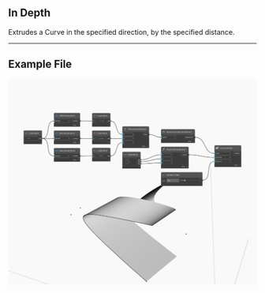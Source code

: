 ## In Depth
Extrudes a Curve in the specified direction, by the specified distance.
___
## Example File

![Extrude (direction, distance)](./Autodesk.DesignScript.Geometry.Curve.Extrude(direction,%20distance)_img.jpg)

